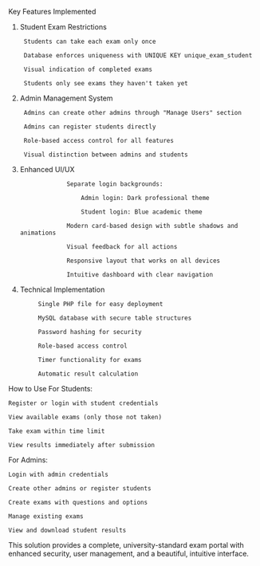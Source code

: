 Key Features Implemented
1. Student Exam Restrictions

        Students can take each exam only once
    
        Database enforces uniqueness with UNIQUE KEY unique_exam_student
    
        Visual indication of completed exams
    
        Students only see exams they haven't taken yet

2. Admin Management System

        Admins can create other admins through "Manage Users" section
    
        Admins can register students directly
    
        Role-based access control for all features
    
        Visual distinction between admins and students
    
3. Enhanced UI/UX

                    Separate login backgrounds:
                
                        Admin login: Dark professional theme
                
                        Student login: Blue academic theme
                
                    Modern card-based design with subtle shadows and animations
                
                    Visual feedback for all actions
                
                    Responsive layout that works on all devices
                
                    Intuitive dashboard with clear navigation

4. Technical Implementation

            Single PHP file for easy deployment
        
            MySQL database with secure table structures
        
            Password hashing for security
        
            Role-based access control
        
            Timer functionality for exams
        
            Automatic result calculation

How to Use
For Students:

    Register or login with student credentials

    View available exams (only those not taken)

    Take exam within time limit

    View results immediately after submission

For Admins:

    Login with admin credentials

    Create other admins or register students

    Create exams with questions and options

    Manage existing exams

    View and download student results

This solution provides a complete, university-standard exam portal with enhanced security, user management, and a beautiful, intuitive interface.

